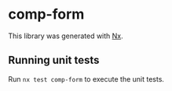# comp-form

This library was generated with [Nx](https://nx.dev).

## Running unit tests

Run `nx test comp-form` to execute the unit tests.
